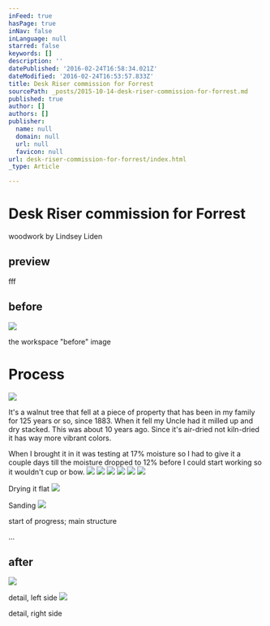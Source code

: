 ```yaml
---
inFeed: true
hasPage: true
inNav: false
inLanguage: null
starred: false
keywords: []
description: ''
datePublished: '2016-02-24T16:58:34.021Z'
dateModified: '2016-02-24T16:53:57.833Z'
title: Desk Riser commission for Forrest
sourcePath: _posts/2015-10-14-desk-riser-commission-for-forrest.md
published: true
author: []
authors: []
publisher:
  name: null
  domain: null
  url: null
  favicon: null
url: desk-riser-commission-for-forrest/index.html
_type: Article

---
```

# Desk Riser commission for Forrest

woodwork by Lindsey Liden

## preview

fff

## before
![](https://the-grid-user-content.s3-us-west-2.amazonaws.com/3f8fc618-91e7-40e7-95ad-2a0929b8b22f.jpg)

the workspace "before" image

# Process
![](https://the-grid-user-content.s3-us-west-2.amazonaws.com/0f8b20e9-afc7-422e-a370-a0d7cd9dd7c6.jpg)

It's a walnut tree that fell at a piece of property 
that has been in my family for 125 years or so, since 1883\.  When it 
fell my Uncle had it milled up and dry stacked. This was about 10 years ago. 
 Since it's air-dried not kiln-dried it has way more vibrant colors. 

When I brought it in it was testing at 17% moisture so I had to give it
a couple days till the moisture dropped to 12% before I could start 
working so it wouldn't cup or bow.
![](https://the-grid-user-content.s3-us-west-2.amazonaws.com/f9424f4c-96e1-43a3-b649-403b38df1e24.jpg)
![](https://the-grid-user-content.s3-us-west-2.amazonaws.com/dbb0c8ed-e55b-48bc-a0c5-4a8266e7292f.jpg)
![](https://the-grid-user-content.s3-us-west-2.amazonaws.com/17fafa58-936e-4081-adc6-b82d08367525.jpg)
![](https://the-grid-user-content.s3-us-west-2.amazonaws.com/b8f86ee0-9c88-4ec6-98f2-8f0b588a92b0.jpg)
![](https://the-grid-user-content.s3-us-west-2.amazonaws.com/6b8b784a-7864-431a-8057-013c6920ec73.jpg)
![](https://the-grid-user-content.s3-us-west-2.amazonaws.com/cb8b095e-ba64-4107-8413-e4d4dc4b0a71.jpg)

Drying it flat
![](https://the-grid-user-content.s3-us-west-2.amazonaws.com/ca5dc8f8-5971-41da-9473-3e98fd690d20.jpg)

Sanding
![](https://the-grid-user-content.s3-us-west-2.amazonaws.com/ae0306f0-3605-4def-baec-83b656eb1a7b.jpg)

start of progress; main structure

...

## after
![](https://the-grid-user-content.s3-us-west-2.amazonaws.com/dac3c22b-30d1-4463-aa40-5f3d90181b33.jpg)

detail, left side
![](https://the-grid-user-content.s3-us-west-2.amazonaws.com/dbef10bd-d422-4722-948c-de9e98e4a950.jpg)

detail, right side